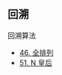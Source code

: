 ## 回溯

回溯算法

- [46. 全排列](https://github.com/gooohlan/leetcode/blob/master/Backtrack/46.go)
- [51. N 皇后](https://github.com/gooohlan/leetcode/blob/master/Backtrack/51.go)